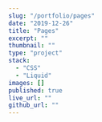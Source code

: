 ```yaml
---
slug: "/portfolio/pages"
date: "2019-12-26"
title: "Pages"
excerpt: ""
thumbnail: ""
type: "project"
stack:
  - "CSS"
  - "Liquid"
images: []
published: true
live_url: ""
github_url: ""
---
```

